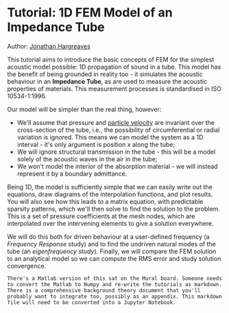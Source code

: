 # Tutorial: 1D FEM Model of an Impedance Tube
Author: [Jonathan Hargreaves](https://www.salford.ac.uk/our-staff/jonathan-hargreaves)

This tutorial aims to introduce the basic concepts of FEM for the simplest acoustic model possible: 1D propagation of sound in a tube. This model has the benefit of being grounded in reality too - it simulates the acoustic behaviour in an <b>Impedance Tube</b>, as are used to measure the acoustic properties of materials. This measurement processes is standardised in ISO 10534-1:1996.

Our model will be simpler than the real thing, however:
* We'll assume that pressure and [particle velocity](https://en.wikipedia.org/wiki/Particle_velocity) are invariant over the cross-section of the tube, i.e., the possibility of circumferential or radial variation is ignored. This means we can model the system as a 1D interval - it's only argument is position $x$ along the tube;
* We will ignore structural transmission in the tube - this will be a model solely of the acoustic waves in the air in the tube;
* We won't model the interior of the absorption material - we will instead represent it by a boundary admittance.

Being 1D, the model is sufficiently simple that we can easily write out the equations, draw diagrams of the interpolation functions, and plot results. You will also see how this leads to a matrix equation, with predictable sparsity patterns, which we'll then solve to find the solution to the problem. This is a set of pressure coefficients at the mesh nodes, which are interpolated over the intervening elements to give a solution everywhere.

We will do this both for driven behaviour at a user-defined frequency (a <i>Frequency Response</i> study) and to find the undriven natural modes of the tube (an <i>eigenfrequency study</i>). Finally, we will compare the FEM solution to an analytical model so we can compute the RMS error and study solution convergence.

```{attention} Attention
There's a Matlab version of this sat on the Mural board. Someone needs to convert the Matlab to Numpy and re-write the tutorials as markdown. There is a comprehensive background theory document that you'll probably want to integrate too, possibly as an appendix. This markdown file will need to be converted into a Jupyter Notebook. 
```
